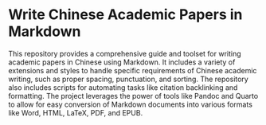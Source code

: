 # Write Chinese Academic Papers in Markdown

This repository provides a comprehensive guide and toolset for writing academic papers in Chinese using Markdown.
It includes a variety of extensions and styles to handle specific requirements of Chinese academic writing,
such as proper spacing, punctuation, and sorting. The repository also includes scripts for automating tasks
like citation backlinking and formatting. The project leverages the power of tools like Pandoc and Quarto to
allow for easy conversion of Markdown documents into various formats like Word, HTML, LaTeX, PDF, and EPUB.
